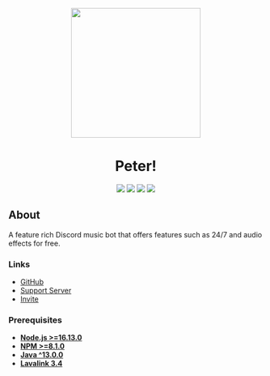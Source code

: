 <div align="center">
    <br>
    <img src="https://cdn.discordapp.com/avatars/744694015630245949/a9a709d8de1bb769c3473243796d10b7.png?quality=lossless&size=512" align="center" width="256" height="256">
    <br>
    <h1>Peter!</h1>
    <p>
        <a href="https://github.com/BR88C/peter/releases"><img src="https://img.shields.io/github/v/release/BR88C/peter?include_prereleases&style=for-the-badge"></a>
        <a href="https://github.com/BR88C/peter/actions/workflows/build.yml"><img src="https://img.shields.io/github/workflow/status/BR88C/peter/Build?style=for-the-badge&logo=github"><a>
        <a href="https://github.com/BR88C/peter/actions/workflows/tests.yml"><img src="https://img.shields.io/github/workflow/status/BR88C/peter/Tests?label=tests&style=for-the-badge&logo=github"><a>
        <a href="https://discord.gg/E2JsYPPJYN"><img src="https://img.shields.io/discord/773939670505619486?color=5162F1&style=for-the-badge&logo=discord&logoColor=white"></a>
    </p>
</div>

## About

A feature rich Discord music bot that offers features such as 24/7 and audio effects for free.

### Links

- [GitHub](https://github.com/BR88C/distype)
- [Support Server](https://discord.gg/E2JsYPPJYN)
- [Invite](https://discord.com/oauth2/authorize?client_id=744694015630245949&scope=bot%20applications.commands&permissions=3525696)

### Prerequisites

- **[Node.js >=16.13.0](https://nodejs.org/)**
- **[NPM >=8.1.0](https://www.npmjs.com/)**
- **[Java ^13.0.0](https://adoptopenjdk.net/)**
- **[Lavalink 3.4](https://github.com/freyacodes/Lavalink)**
